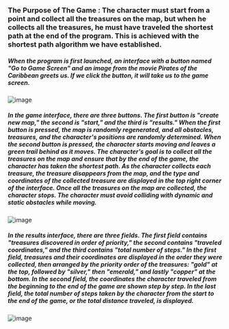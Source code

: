 ### The Purpose of The Game : The character must start from a point and collect all the treasures on the map, but when he collects all the treasures, he must have traveled the shortest path at the end of the program. This is achieved with the shortest path algorithm we have established.


##### When the program is first launched, an interface with a button named "Go to Game Screen" and an image from the movie Pirates of the Caribbean greets us. If we click the button, it will take us to the game screen.
![image](https://github.com/user-attachments/assets/57719dfc-a666-484c-b8ea-8625d6aa2c38)


##### In the game interface, there are three buttons. The first button is "create new map," the second is "start," and the third is "results." When the first button is pressed, the map is randomly regenerated, and all obstacles, treasures, and the character's positions are randomly determined. When the second button is pressed, the character starts moving and leaves a green trail behind as it moves. The character's goal is to collect all the treasures on the map and ensure that by the end of the game, the character has taken the shortest path. As the character collects each treasure, the treasure disappears from the map, and the type and coordinates of the collected treasure are displayed in the top right corner of the interface. Once all the treasures on the map are collected, the character stops. The character must avoid colliding with dynamic and static obstacles while moving.
![image](https://github.com/user-attachments/assets/c96a3148-6f0d-4faf-8bf3-7499994ef486)


##### In the results interface, there are three fields. The first field contains "treasures discovered in order of priority," the second contains "traveled coordinates," and the third contains "total number of steps." In the first field, treasures and their coordinates are displayed in the order they were collected, then arranged by the priority order of the treasures: "gold" at the top, followed by "silver," then "emerald," and lastly "copper" at the bottom. In the second field, the coordinates the character traveled from the beginning to the end of the game are shown step by step. In the last field, the total number of steps taken by the character from the start to the end of the game, or the total distance traveled, is displayed.
![image](https://github.com/user-attachments/assets/86d13d7f-416a-4dfb-8cf2-441ccf3f911e)

